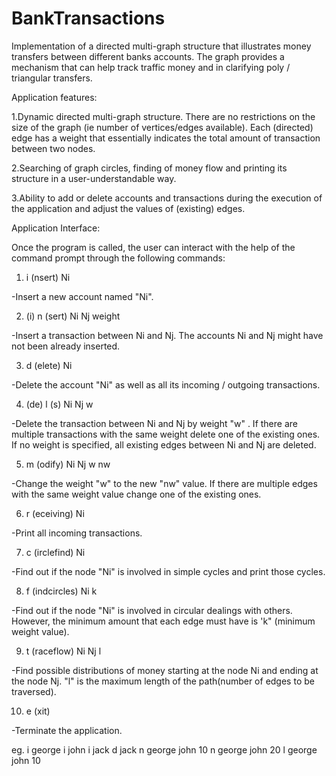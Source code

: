 # BankTransactions
Implementation of a directed multi-graph structure that illustrates money transfers between different banks accounts.
The graph provides a mechanism that can help track traffic money and in clarifying poly / triangular transfers.

Application features:

1.Dynamic directed multi-graph structure. There are no restrictions on the size of the graph (ie number
of vertices/edges available). Each (directed) edge has a weight that essentially indicates
the total amount of transaction between two nodes.

2.Searching of graph circles, finding of money flow and printing its structure in a user-understandable way.

3.Ability to add or delete accounts and transactions during the execution of the application and adjust
the values of (existing) edges.


Application Interface:

Once the program is called, the user can interact with the help of the command prompt through
the following commands:

1. i (nsert) Ni

  -Insert a new account named "Ni".
  
2. (i) n (sert) Ni Nj weight

  -Insert a transaction between Ni and Nj. The accounts Ni and Nj might have not been already inserted.
  
3. d (elete) Ni

  -Delete the account "Ni" as well as all its incoming / outgoing transactions.
  
4. (de) l (s) Ni Nj w

  -Delete the transaction between Ni and Nj by weight "w" . If there are multiple transactions with the same weight
  delete one of the existing ones. If no weight is specified, all existing edges between Ni and
  Nj are deleted.

5. m (odify) Ni Nj w nw

  -Change the weight "w" to the new "nw" value. If there are multiple edges with the same weight value
  change one of the existing ones.
  
6. r (eceiving) Ni

  -Print all incoming transactions.
  
7. c (irclefind) Ni

  -Find out if the node "Ni" is involved in simple cycles and print those cycles.
  
8. f (indcircles) Ni k

  -Find out if the node "Ni" is involved in circular dealings with others. However, the minimum amount that
  each edge must have is 'k" (minimum weight value).

9. t (raceflow) Ni Nj l

  -Find possible distributions of money starting at the node Ni and ending at the node Nj. "l" is the maximum length
  of the path(number of edges to be traversed).
  
10. e (xit)

  -Terminate the application.


eg. 
i george
i john
i jack
d jack
n george john 10
n george john 20
l george john 10
